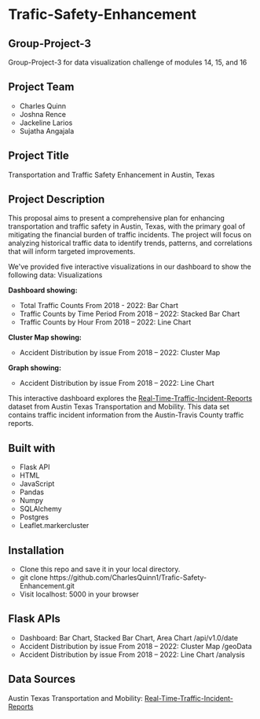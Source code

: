 # Trafic-Safety-Enhancement

<h2>Group-Project-3</h2>
<p>Group-Project-3 for data visualization challenge of modules 14, 15, and 16</p>

<h2>Project Team</h2>
<ul style="list-style-type:circle;">
<li>Charles Quinn</li>
<li>Joshna Rence</li>
<li>Jackeline Larios</li>
<li>Sujatha Angajala</li>
</ul>

<h2>Project Title</h2>
<p>Transportation and Traffic Safety Enhancement in Austin, Texas</p>

<h2>Project Description</h2>
<p>This proposal aims to present a comprehensive plan for enhancing transportation and traffic safety in Austin, Texas, with the primary goal of mitigating the financial burden of traffic incidents. The project will focus on analyzing historical traffic data to identify trends, patterns, and correlations that will inform targeted improvements.</p>

<p>We've provided five interactive visualizations in our dashboard to show the following data:
Visualizations</p>

<b>Dashboard showing:</b>
<ul style="list-style-type:circle;">
<li>Total Traffic Counts From 2018 - 2022: Bar Chart</li>
<li>Traffic Counts by Time Period From 2018 – 2022: Stacked Bar Chart</li>
<li>Traffic Counts by Hour From 2018 – 2022: Line Chart</li>
</ul>
<b>Cluster Map showing:</b>
<ul style="list-style-type:circle;">
<li>Accident Distribution by issue From 2018 – 2022: Cluster Map</li>
</ul>
<b>Graph showing:</b>
<ul style="list-style-type:circle;">
<li>Accident Distribution by issue From 2018 – 2022: Line Chart</li>
</ul>
<p>This interactive dashboard explores the <a href="https://data.austintexas.gov/Transportation-and-Mobility/Real-Time-Traffic-Incident-Reports/dx9v-zd7x">Real-Time-Traffic-Incident-Reports</a> dataset from Austin Texas Transportation and Mobility. This data set contains traffic incident information from the Austin-Travis County traffic reports.</p>

<h2>Built with</h2>
<ul style="list-style-type:circle;">
<li>Flask API</li>
<li>HTML</li>
<li>JavaScript</li>
<li>Pandas</li>
<li>Numpy</li>
<li>SQLAlchemy</li>
<li>Postgres</li>
<li>Leaflet.markercluster</li>
</ul>

<h2>Installation</h2>
<ul style="list-style-type:circle;">
<li>Clone this repo and save it in your local directory.</li>
<li>git clone https://github.com/CharlesQuinn1/Trafic-Safety-Enhancement.git</li>
<li>Visit localhost: 5000 in your browser</li>
</ul>

<h2>Flask APIs</h2>
<ul style="list-style-type:circle;">
<li>Dashboard: Bar Chart, Stacked Bar Chart, Area Chart /api/v1.0/date</li>
<li>Accident Distribution by issue From 2018 – 2022: Cluster Map /geoData</li>
<li>Accident Distribution by issue From 2018 – 2022: Line Chart /analysis</li>
</ul>

<h2>Data Sources</h2>
<p>Austin Texas Transportation and Mobility: <a href="https://data.austintexas.gov/Transportation-and-Mobility/Real-Time-Traffic-Incident-Reports/dx9v-zd7x">Real-Time-Traffic-Incident-Reports</a></p>
